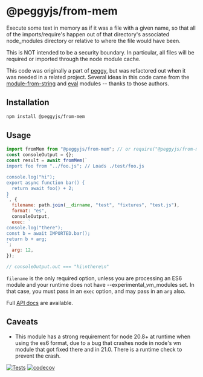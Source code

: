 # @peggyjs/from-mem

Execute some text in memory as if it was a file with a given name, so that all
of the imports/require's happen out of that directory's associated
node_modules directory or relative to where the file would have been.

This is NOT intended to be a security boundary.  In particular, all files
will be required or imported through the node module cache.

This code was originally a part of [peggy](https://peggyjs.org/), but was
refactored out when it was needed in a related project.  Several ideas in this
code came from the
[module-from-string](https://github.com/exuanbo/module-from-string) and
[eval](https://github.com/pierrec/node-eval) modules -- thanks to those authors.

## Installation

```sh
npm install @peggyjs/from-mem
```

## Usage

```js
import fromMem from "@peggyjs/from-mem"; // or require("@peggyjs/from-mem")
const consoleOutput = {};
const result = await fromMem(`
import foo from "../foo.js"; // Loads ./test/foo.js

console.log("hi");
export async function bar() {
  return await foo() + 2;
}
`, {
  filename: path.join(__dirname, "test", "fixtures", "test.js"),
  format: "es",
  consoleOutput,
  exec: `
console.log("there");
const b = await IMPORTED.bar();
return b + arg;
`;
  arg: 12,
});

// consoleOutput.out === "hi\nthere\n"
```

`filename` is the only required option, unless you are processing an ES6
module and your runtime does not have --experimental_vm_modules set.  In that
case, you must pass in an `exec` option, and may pass in an `arg` also.

Full [API docs](http://peggyjs.github.io/from-mem/) are available.

## Caveats

- This module has a strong requirement for node 20.8+ at runtime when using
  the es6 format, due to a bug that crashes node in node's vm module that got
  fixed there and in 21.0.  There is a runtime check to prevent the crash.

[![Tests](https://github.com/peggyjs/from-mem/actions/workflows/node.js.yml/badge.svg)](https://github.com/peggyjs/from-mem/actions/workflows/node.js.yml)
[![codecov](https://codecov.io/gh/peggyjs/from-mem/graph/badge.svg?token=CWQ7GSH0ZI)](https://codecov.io/gh/peggyjs/from-mem)
